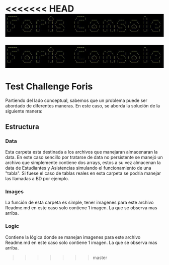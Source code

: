 <<<<<<< HEAD
![Image](./images/console.jpg)
=======
![Image Console](./images/console.jpg)

# Test Challenge Foris

Partiendo del lado conceptual, sabemos que un problema puede ser abordado de diferentes maneras. En este caso, se aborda la solución de la siguiente manera: 

## Estructura

### Data
Esta carpeta esta destinada a los archivos que manejaran almacenaran la data. En este caso sencillo por tratarse de data no persistente se manejó un archivo que simplemente contiene dos arrays, estos a su vez almacenan la data de Estudiantes y Asistencias simulando el funcionamiento de una "tabla". Si fuese el caso de tablas reales en esta carpeta se podria manejar las llamadas a BD por ejemplo.


### Images
La función de esta carpeta es simple, tener imagenes para este archivo Readme.md en este caso solo contiene 1 imagen. La que se observa mas arriba.

### Logic
Contiene la lógica donde se manejan imagenes para este archivo Readme.md en este caso solo contiene 1 imagen. La que se observa mas arriba.
>>>>>>> master
